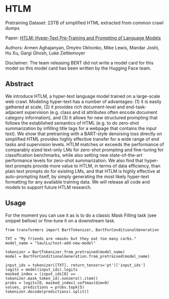 # HTLM

Pretraining Dataset: 23TB of simplified HTML extracted from common crawl dumps

Paper: [HTLM: Hyper-Text Pre-Training and Prompting of Language Models](https://arxiv.org/abs/2107.06955)

Authors: Armen Aghajanyan, Dmytro Okhonko, Mike Lewis, Mandar Joshi, Hu Xu, Gargi Ghosh, Luke Zettlemoyer

Disclaimer: The team releasing BERT did not write a model card for this model so this model card has been written by the Hugging Face team.

## Abstract

We introduce HTLM, a hyper-text language model trained on a large-scale web crawl. Modeling hyper-text has a number of advantages: (1) it is easily gathered at scale, (2) it provides rich document-level and end-task-adjacent supervision (e.g. class and id attributes often encode document category information), and (3) it allows for new structured prompting that follows the established semantics of HTML (e.g. to do zero-shot summarization by infilling title tags for a webpage that contains the input text). We show that pretraining with a BART-style denoising loss directly on simplified HTML provides highly effective transfer for a wide range of end tasks and supervision levels. HTLM matches or exceeds the performance of comparably sized text-only LMs for zero-shot prompting and fine-tuning for classification benchmarks, while also setting new state-of-the-art performance levels for zero-shot summarization. We also find that hyper-text prompts provide more value to HTLM, in terms of data efficiency, than plain text prompts do for existing LMs, and that HTLM is highly effective at auto-prompting itself, by simply generating the most likely hyper-text formatting for any available training data. We will release all code and models to support future HTLM research. 

## Usage

For the moment you can use it as is to do a classic Mask Filling task (see snippet bellow) or fine-tune it on a downstream task.

```
from transformers import BartTokenizer, BartForConditionalGeneration

TXT = "My friends are <mask> but they eat too many carbs."
model_name = "SaulLu/test-add-new-model"

tokenizer = BartTokenizer.from_pretrained(model_name)
model = BartForConditionalGeneration.from_pretrained(model_name)

input_ids = tokenizer([TXT], return_tensors='pt')['input_ids']
logits = model(input_ids).logits
masked_index = (input_ids[0] == tokenizer.mask_token_id).nonzero().item()
probs = logits[0, masked_index].softmax(dim=0)
values, predictions = probs.topk(5)
tokenizer.decode(predictions).split()
```